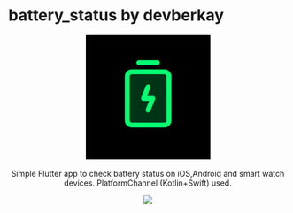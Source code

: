 # battery_status by devberkay

<p align="center">
  <img src="splash.png" />
</p>

<div align="center">
  Simple Flutter app to check battery status on iOS,Android and smart watch devices. PlatformChannel (Kotlin+Swift) used.
</div>

<p align="center">
  <img src="https://media.giphy.com/media/yoY9ejft58sqcrM4Ki/giphy.gif" />
</p>
